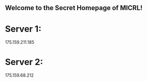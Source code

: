 ## Welcome to the Secret Homepage of MICRL!
# Server 1:
175.159.211.185
# Server 2:
175.159.68.212






